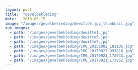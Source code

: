 ```yaml
---
layout: post
title:  "Gevelbekleding"
date:   2018-05-15
image: "/images/gevelbekleding/dewitte5.jpg_thumbnail.jpg"
sub_images:
  - path: "/images/gevelbekleding/dewitte1.jpg"
  - path: "/images/gevelbekleding/dewitte5.jpg"
  - path: "/images/gevelbekleding/dewitte7.jpg"
  - path: "/images/gevelbekleding/IMG_20151002_181105.jpg"
  - path: "/images/gevelbekleding/IMG_20170627_093816.jpg"
  - path: "/images/gevelbekleding/IMG_20170921_173943.jpg"
  - path: "/images/gevelbekleding/IMG_20170921_173952.jpg"
---
```

